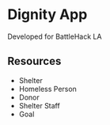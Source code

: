 # Dignity App
Developed for BattleHack LA


## Resources

* Shelter
* Homeless Person
* Donor
* Shelter Staff
* Goal
